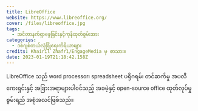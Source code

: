 ```yaml
---
title: LibreOffice
website: https://www.libreoffice.org/
cover: /files/libreoffice.jpg
tags:
  - အင်တာနက်ရှာဖွေခြင်းနှင့်ကုန်ထုတ်စွမ်းအား
categories:
  - ဒစ်ဂျစ်တယ်လုံခြုံရေးကိရိယာများ
credits: Khairil Zhafri/EngageMedia မှ စာသား။
date: 2023-01-19T21:18:42.158Z
---
```

LibreOffice သည် word processor၊ spreadsheet ပရိုဂရမ်၊ တင်ဆက်မှု အပလီကေးရှင်းနှင့် အခြားအရာများပါ၀င်သည့် အခမဲ့နှင့် open-source office ထုတ်လုပ်မှု စွမ်းရည် အစုံအလင်ဖြစ်သည်။